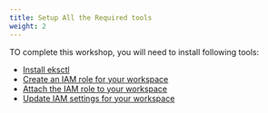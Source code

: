 ```yaml
---
title: Setup All the Required tools
weight: 2
---
```


TO complete this workshop, you will need to install following tools:

- [Install eksctl](./cloud9/readme)
- [Create an IAM role for your workspace](./create-role/readme)
- [Attach the IAM role to your workspace](./attach-role/readme)
- [Update IAM settings for your workspace](./update-role-settings/readme)